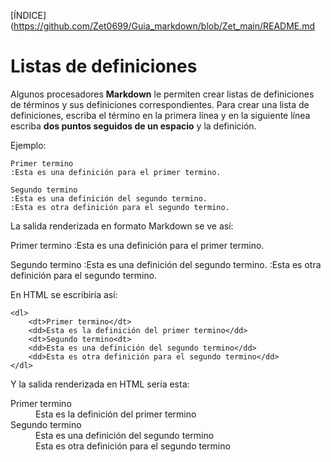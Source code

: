 [ÍNDICE](https://github.com/Zet0699/Guia_markdown/blob/Zet_main/README.md


# **Listas de definiciones**

Algunos procesadores **Markdown** le permiten crear listas de definiciones de términos y sus definiciones correspondientes. 
Para crear una lista de definiciones, escriba el término en la primera línea y en la siguiente línea escriba **dos puntos seguidos de un espacio** y la definición.

Ejemplo:
```
Primer termino
:Esta es una definición para el primer termino.

Segundo termino
:Esta es una definición del segundo termino.
:Esta es otra definición para el segundo termino.
```

La salida renderizada en formato Markdown se ve así:

Primer termino
:Esta es una definición para el primer termino.

Segundo termino
:Esta es una definición del segundo termino.
:Esta es otra definición para el segundo termino.

En HTML se escribiría así:
```
<dl>
    <dt>Primer termino</dt>
    <dd>Esta es la definición del primer termino</dd>
    <dt>Segundo termino<dt>
    <dd>Esta es una definición del segundo termino</dd>
    <dd>Esta es otra definición para el segundo termino</dd>
</dl>
```

Y la salida renderizada en HTML sería esta:

<dl>
    <dt>Primer termino</dt>
    <dd>Esta es la definición del primer termino</dd>
    <dt>Segundo termino<dt>
    <dd>Esta es una definición del segundo termino</dd>
    <dd>Esta es otra definición para el segundo termino</dd>
</dl>



